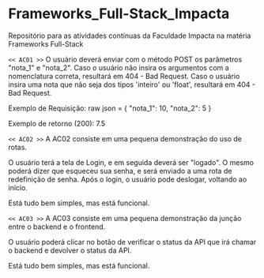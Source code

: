 # Frameworks_Full-Stack_Impacta
Repositório para as atividades contínuas da Faculdade Impacta na matéria Frameworks Full-Stack

`<< AC01 >>`
O usuário deverá enviar com o método POST os parâmetros "nota_1" e "nota_2". 
Caso o usuário não insira os argumentos com a nomenclatura correta, resultará em 404 - Bad Request. 
Caso o usuário insira uma nota que não seja dos tipos 'inteiro' ou 'float', resultará em 404 - Bad Request.

Exemplo de Requisição:
raw json = 
{ 
    "nota_1": 10,
    "nota_2": 5
}

Exemplo de retorno (200): 
7.5


`<< AC02 >>`
A AC02 consiste em uma pequena demonstração do uso de rotas. 

O usuário terá a tela de Login, e em seguida deverá ser "logado".
O mesmo poderá dizer que esqueceu sua senha, e será enviado a uma rota de redefinição de senha.
Após o login, o usuário pode deslogar, voltando ao início.

Está tudo bem simples, mas está funcional.


`<< AC03 >>`
A AC03 consiste em uma pequena demonstração da junção entre o backend e o frontend. 

O usuário poderá clicar no botão de verificar o status da API que irá chamar o backend e devolver o status da API.

Está tudo bem simples, mas está funcional.
